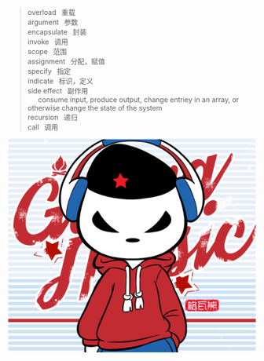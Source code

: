 > overload  &ensp;重载<br>
> argument  &ensp;参数<br>
> encapsulate &ensp;封装<br>
> invoke  &ensp;调用<br>
> scope &ensp;范围<br>
> assignment &ensp;分配，赋值<br>
> specify &ensp;指定<br>
> indicate &ensp;标识，定义<br>
> side effect &ensp;副作用<br>
&ensp;&ensp;&ensp;consume input, produce output, change entriey in an array, or otherwise change the state of the system <br>
> recursion &ensp;递归<br>
> call &ensp;调用<br>

![测试](2.png)